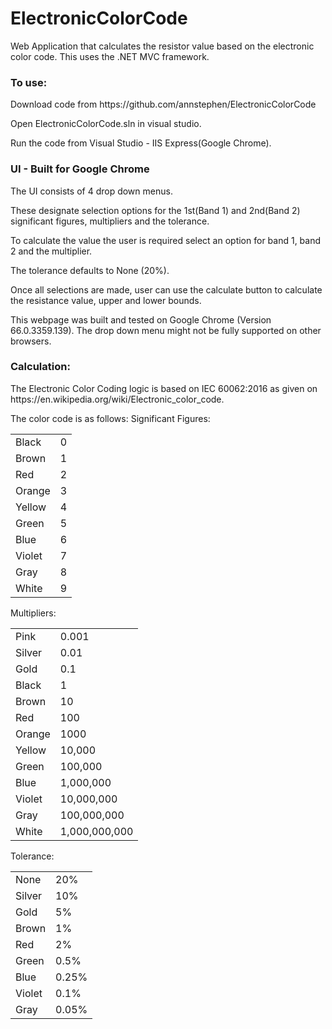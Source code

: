 # ElectronicColorCode
Web Application that calculates the resistor value based on the electronic color code. This uses the .NET MVC framework.

<h3>To use:</h3>
<p>Download code from https://github.com/annstephen/ElectronicColorCode</p>
<p>Open ElectronicColorCode.sln in visual studio.</p>
<p>Run the code from Visual Studio - IIS Express(Google Chrome).</p>

<h3>UI - Built for Google Chrome</h3>
<p>
The UI consists of 4 drop down menus. </p>
<p>These designate selection options for the 1st(Band 1) and 2nd(Band 2) significant figures, multipliers and the tolerance.</p>
<p>To calculate the value the user is required select an option for band 1, band 2 and the multiplier. </p>
<p>The tolerance defaults to None (20%).</p>
<p>Once all selections are made, user can use the calculate button to calculate the resistance value, upper and lower bounds.</p>
<p>This webpage was built and tested on Google Chrome (Version 66.0.3359.139). The drop down menu might not be fully supported on other browsers.</p>

<h3>Calculation:</h3>
<p>The Electronic Color Coding logic is based on IEC 60062:2016 as given on https://en.wikipedia.org/wiki/Electronic_color_code.</p>
The color code is as follows:

<table>Significant Figures:

<tr><td>Black</td>  <td>0</td></tr>
<tr><td>Brown</td> <td>1</td></tr>
<tr><td>Red</td>    <td>2</td></tr>
<tr><td>Orange</td> <td>3</td></tr>
<tr><td>Yellow</td> <td>4</td></tr>
<tr><td>Green</td>  <td>5</td></tr>
<tr><td>Blue</td>   <td>6</td></tr>
<tr><td>Violet</td> <td>7</td></tr>
<tr><td>Gray</td>   <td>8</td></tr>
<tr><td>White</td>  <td>9</td></tr>
</table>

<table>Multipliers:

<tr><td>Pink</td>  <td>0.001</td></tr>
<tr><td>Silver</td>  <td>0.01</td></tr>
<tr><td>Gold</td>  <td>0.1</td></tr>
<tr><td>Black</td>  <td>1</td></tr>
<tr><td>Brown</td>  <td>10</td></tr>
<tr><td>Red</td>  <td>100</td></tr>
<tr><td>Orange</td>  <td>1000</td></tr>
<tr><td>Yellow</td>  <td>10,000</td></tr>
<tr><td>Green</td>  <td>100,000</td></tr>
<tr><td>Blue</td>  <td>1,000,000</td></tr>
<tr><td>Violet</td>  <td>10,000,000</td></tr>
<tr><td>Gray</td>  <td>100,000,000</td></tr>
<tr><td>White</td>  <td>1,000,000,000</td></tr>
</table>

<table>Tolerance:
<tr><td>None</td>  <td>20%</td></tr>
<tr><td>Silver</td>  <td>10%</td></tr>
<tr><td>Gold</td>  <td>5%</td></tr>
<tr><td>Brown</td>  <td>1%</td></tr>
<tr><td>Red</td>  <td>2%</td></tr>
<tr><td>Green</td>  <td>0.5%</td></tr>
<tr><td>Blue</td>  <td>0.25%</td></tr>
<tr><td>Violet</td>  <td> 0.1%</td></tr>
<tr><td>Gray </td>  <td>0.05%</td></tr></table>
